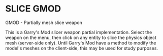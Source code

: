 # SLICE GMOD
GMOD - Partially mesh slice weapon

This is a Garry's Mod slicer weapon partial implementation. Select the weapon on the menu, then click on any entity to slice the physics object mesh (server-side only). Until Garry's Mod have a method to modify the model's meshes on the client-side, this may be used for study purposes.
